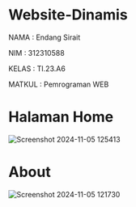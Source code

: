 # Website-Dinamis
NAMA    : Endang Sirait

NIM     : 312310588

KELAS   : TI.23.A6

MATKUL  : Pemrograman WEB

# Halaman Home

![Screenshot 2024-11-05 125413](https://github.com/user-attachments/assets/35cde60d-c1d3-4fee-80ea-e6abee0f0928)


# About

![Screenshot 2024-11-05 121730](https://github.com/user-attachments/assets/718f7340-5058-4389-b2e6-e9d91f9879ec)


